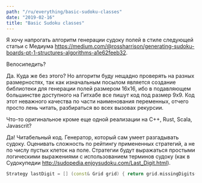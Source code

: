```yaml
---
path: "/ru/everything/basic-sudoku-classes"
date: "2019-02-16"
title: "Basic Sudoku classes"
---
```


Я хочу напрогать алгоритм генерации судоку полей в стиле следующей статьи с Медиума https://medium.com/@rossharrison/generating-sudoku-boards-pt-1-structures-algorithms-a1e62feeb32.

Велосипедить?

Да. Куда же без этого? Но алгоритм буду нещадно проверять на разных размерностях, так как изначальным посылом является создание библиотеки для генерации полей размером 16х16, ибо в подавляющем большинстве доступного на Гитхабе все пишут код под размер 9х9. Код этот неважного качества по части наименования переменных, отчего просто лень читать, разбираться во всех вызовах рекурсии.

Что-то оригинальное кроме еще одной реализации на C++, Rust, Scala, Javascrit?

Да! Читабельный код. Генератор, который сам умеет разгадывать судоку. Оценивать сложность по рейтингу примененных стратегий, а не по числу пустых клеток на поле. Стратегии будут выражаться простыми логическими выражениями с использованием терминов судоку (как в Судокупедии http://sudopedia.enjoysudoku.com/Last_Digit.html).

```c++
Strategy lastDigit = [] (const& Grid grid) { return grid.missingDigits() == 1; };
```
